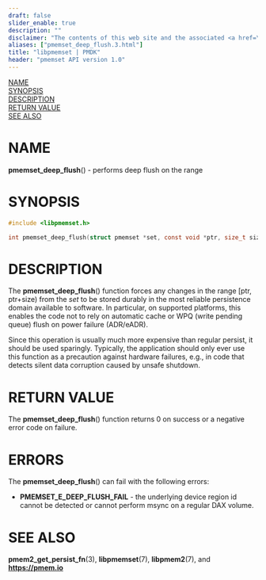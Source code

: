 ```yaml
---
draft: false
slider_enable: true
description: ""
disclaimer: "The contents of this web site and the associated <a href=\"https://github.com/pmem\">GitHub repositories</a> are BSD-licensed open source."
aliases: ["pmemset_deep_flush.3.html"]
title: "libpmemset | PMDK"
header: "pmemset API version 1.0"
---
```


[comment]: <> (SPDX-License-Identifier: BSD-3-Clause)
[comment]: <> (Copyright 2021, Intel Corporation)

[comment]: <> (pmemset_deep_flush.3 -- man page for libpmemset pmemset_deep_flush function)

[NAME](#name)<br />
[SYNOPSIS](#synopsis)<br />
[DESCRIPTION](#description)<br />
[RETURN VALUE](#return-value)<br />
[SEE ALSO](#see-also)<br />

# NAME #

**pmemset_deep_flush**() - performs deep flush on the range

# SYNOPSIS #

```c
#include <libpmemset.h>

int pmemset_deep_flush(struct pmemset *set, const void *ptr, size_t size);
```

# DESCRIPTION #

The **pmemset_deep_flush**() function forces any changes in the range [ptr, ptr+size) from the *set*
to be stored durably in the most reliable persistence domain available to software.
In particular, on supported platforms, this enables the code not to rely on automatic cache or
WPQ (write pending queue) flush on power failure (ADR/eADR).

Since this operation is usually much more expensive than regular persist, it should be used sparingly.
Typically, the application should only ever use this function as a precaution against hardware failures,
e.g., in code that detects silent data corruption caused by unsafe shutdown.

# RETURN VALUE #

The **pmemset_deep_flush**() function returns 0 on success
or a negative error code on failure.

# ERRORS #

The **pmemset_deep_flush**() can fail with the following errors:

* **PMEMSET_E_DEEP_FLUSH_FAIL** - the underlying device region id cannot be detected
 or cannot perform msync on a regular DAX volume.

# SEE ALSO #

**pmem2_get_persist_fn**(3), **libpmemset**(7), **libpmem2**(7),
and **<https://pmem.io>**
